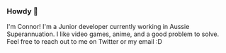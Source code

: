 ### Howdy 🤠

<!--
**ChildishhAlbino/ChildishhAlbino** is a ✨ _special_ ✨ repository because its `README.md` (this file) appears on your GitHub profile.

Here are some ideas to get you started:

- 🔭 Currently working for GROW; a FinTech company working in Aussie Superannuation. 
- 🌱 How to fix bugs for good!
- 💬 Video games, anime, or a good programming problem to solve.
- 📫 Twitter.
- 😄 Pronouns: ...
- ⚡ Fun fact: ...
-->

I'm Connor! I'm a Junior developer currently working in Aussie Superannuation. I like video games, anime, and a good problem to solve. Feel free to reach out to me on Twitter or my email :D

